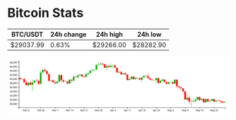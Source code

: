 # Bitcoin Stats

BTC/USDT|24h change|24h high|24h low|
|---|---|---|---|
|$29037.99|0.63%|$29266.00|$28282.90|

<img src="./chart.svg">
